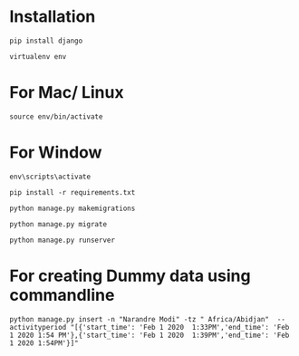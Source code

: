 # Installation
`pip install django`

`virtualenv env`

# For Mac/ Linux
`source env/bin/activate`

# For Window
`env\scripts\activate`



`pip install -r requirements.txt`

`python manage.py makemigrations`

`python manage.py migrate`

`python manage.py runserver`

# For creating Dummy data using commandline
`python manage.py insert -n "Narandre Modi" -tz " Africa/Abidjan"  --activityperiod "[{'start_time': 'Feb 1 2020  1:33PM','end_time': 'Feb 1 2020 1:54 PM'},{'start_time': 'Feb 1 2020  1:39PM','end_time': 'Feb 1 2020 1:54PM'}]"`


